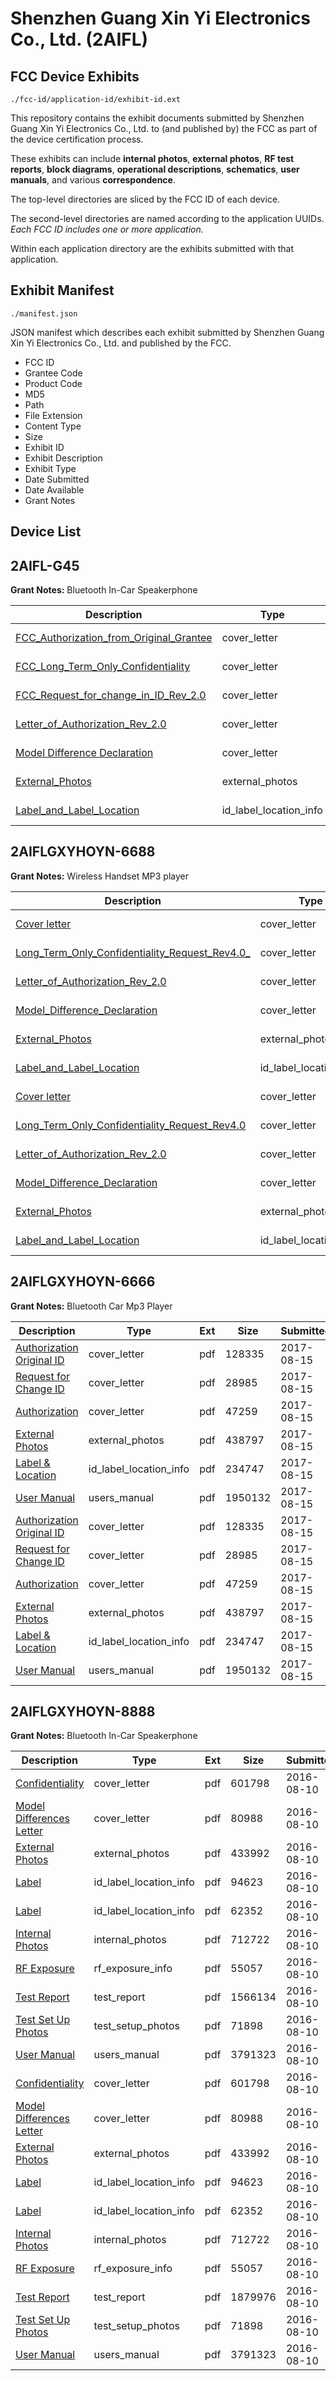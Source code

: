 # Shenzhen Guang Xin Yi Electronics Co., Ltd. (2AIFL)
## FCC Device Exhibits

```
./fcc-id/application-id/exhibit-id.ext
```

This repository contains the exhibit documents submitted by Shenzhen Guang Xin Yi Electronics Co., Ltd. to (and published by) the FCC as part of the device certification process.

These exhibits can include **internal photos**, **external photos**, **RF test reports**, **block diagrams**, **operational descriptions**, **schematics**, **user manuals**, and various **correspondence**.

The top-level directories are sliced by the FCC ID of each device.

The second-level directories are named according to the application UUIDs. *Each FCC ID includes one or more application.*

Within each application directory are the exhibits submitted with that application. 

## Exhibit Manifest

```
./manifest.json
```

JSON manifest which describes each exhibit submitted by Shenzhen Guang Xin Yi Electronics Co., Ltd. and published by the FCC.

- FCC ID
- Grantee Code
- Product Code
- MD5
- Path
- File Extension
- Content Type
- Size
- Exhibit ID
- Exhibit Description
- Exhibit Type
- Date Submitted
- Date Available
- Grant Notes

## Device List
## 2AIFL-G45
**Grant Notes:** Bluetooth In-Car Speakerphone

| Description | Type | Ext | Size | Submitted | Available |
| ----------- | ---- | --- | ---- | --------- | --------- |
| [FCC_Authorization_from_Original_Grantee](2AIFL-G45/031cf6d5b7ede05678711e9aa5d23c98/4401724.pdf) | cover_letter | pdf | 66565 | 2019-08-16 | 2019-08-16 |
| [FCC_Long_Term_Only_Confidentiality](2AIFL-G45/031cf6d5b7ede05678711e9aa5d23c98/4401725.pdf) | cover_letter | pdf | 64623 | 2019-08-16 | 2019-08-16 |
| [FCC_Request_for_change_in_ID_Rev_2.0](2AIFL-G45/031cf6d5b7ede05678711e9aa5d23c98/4401726.pdf) | cover_letter | pdf | 71014 | 2019-08-16 | 2019-08-16 |
| [Letter_of_Authorization_Rev_2.0](2AIFL-G45/031cf6d5b7ede05678711e9aa5d23c98/4401728.pdf) | cover_letter | pdf | 15472 | 2019-08-16 | 2019-08-16 |
| [Model Difference Declaration](2AIFL-G45/031cf6d5b7ede05678711e9aa5d23c98/4401729.pdf) | cover_letter | pdf | 135560 | 2019-08-16 | 2019-08-16 |
| [External_Photos](2AIFL-G45/031cf6d5b7ede05678711e9aa5d23c98/4401723.pdf) | external_photos | pdf | 409720 | 2019-08-16 | 2019-08-16 |
| [Label_and_Label_Location](2AIFL-G45/031cf6d5b7ede05678711e9aa5d23c98/4401727.pdf) | id_label_location_info | pdf | 211339 | 2019-08-16 | 2019-08-16 |
## 2AIFLGXYHOYN-6688
**Grant Notes:** Wireless Handset MP3 player

| Description | Type | Ext | Size | Submitted | Available |
| ----------- | ---- | --- | ---- | --------- | --------- |
| [Cover letter](2AIFLGXYHOYN-6688/fec16d25f388c0d5cd87d67cbe4269b2/3795052.pdf) | cover_letter | pdf | 67886 | 2018-03-26 | 2018-03-26 |
| [Long_Term_Only_Confidentiality_Request_Rev4.0_](2AIFLGXYHOYN-6688/fec16d25f388c0d5cd87d67cbe4269b2/3795054.pdf) | cover_letter | pdf | 60182 | 2018-03-26 | 2018-03-26 |
| [Letter_of_Authorization_Rev_2.0](2AIFLGXYHOYN-6688/fec16d25f388c0d5cd87d67cbe4269b2/3795056.pdf) | cover_letter | pdf | 10932 | 2018-03-26 | 2018-03-26 |
| [Model_Difference_Declaration](2AIFLGXYHOYN-6688/fec16d25f388c0d5cd87d67cbe4269b2/3795057.pdf) | cover_letter | pdf | 132628 | 2018-03-26 | 2018-03-26 |
| [External_Photos](2AIFLGXYHOYN-6688/fec16d25f388c0d5cd87d67cbe4269b2/3681941.pdf) | external_photos | pdf | 374475 | 2018-03-26 | 2018-03-26 |
| [Label_and_Label_Location](2AIFLGXYHOYN-6688/fec16d25f388c0d5cd87d67cbe4269b2/3795055.pdf) | id_label_location_info | pdf | 171725 | 2018-03-26 | 2018-03-26 |
| [Cover letter](2AIFLGXYHOYN-6688/6c6a77606d6f42f6c89b58d177e167cd/3795052.pdf) | cover_letter | pdf | 67886 | 2018-03-26 | 2018-03-26 |
| [Long_Term_Only_Confidentiality_Request_Rev4.0](2AIFLGXYHOYN-6688/6c6a77606d6f42f6c89b58d177e167cd/3795054.pdf) | cover_letter | pdf | 60182 | 2018-03-26 | 2018-03-26 |
| [Letter_of_Authorization_Rev_2.0](2AIFLGXYHOYN-6688/6c6a77606d6f42f6c89b58d177e167cd/3795056.pdf) | cover_letter | pdf | 10932 | 2018-03-26 | 2018-03-26 |
| [Model_Difference_Declaration](2AIFLGXYHOYN-6688/6c6a77606d6f42f6c89b58d177e167cd/3795057.pdf) | cover_letter | pdf | 132628 | 2018-03-26 | 2018-03-26 |
| [External_Photos](2AIFLGXYHOYN-6688/6c6a77606d6f42f6c89b58d177e167cd/3681941.pdf) | external_photos | pdf | 374475 | 2018-03-26 | 2018-03-26 |
| [Label_and_Label_Location](2AIFLGXYHOYN-6688/6c6a77606d6f42f6c89b58d177e167cd/3795055.pdf) | id_label_location_info | pdf | 171725 | 2018-03-26 | 2018-03-26 |
## 2AIFLGXYHOYN-6666
**Grant Notes:** Bluetooth Car Mp3 Player

| Description | Type | Ext | Size | Submitted | Available |
| ----------- | ---- | --- | ---- | --------- | --------- |
| [Authorization Original ID](2AIFLGXYHOYN-6666/2181fd35d652b1cd0ee9fb64304d299e/3511955.pdf) | cover_letter | pdf | 128335 | 2017-08-15 | 2017-08-15 |
| [Request for Change ID](2AIFLGXYHOYN-6666/2181fd35d652b1cd0ee9fb64304d299e/3511956.pdf) | cover_letter | pdf | 28985 | 2017-08-15 | 2017-08-15 |
| [Authorization](2AIFLGXYHOYN-6666/2181fd35d652b1cd0ee9fb64304d299e/3511962.pdf) | cover_letter | pdf | 47259 | 2017-08-15 | 2017-08-15 |
| [External Photos](2AIFLGXYHOYN-6666/2181fd35d652b1cd0ee9fb64304d299e/3228470.pdf) | external_photos | pdf | 438797 | 2017-08-15 | 2017-08-15 |
| [Label & Location](2AIFLGXYHOYN-6666/2181fd35d652b1cd0ee9fb64304d299e/3511958.pdf) | id_label_location_info | pdf | 234747 | 2017-08-15 | 2017-08-15 |
| [User Manual](2AIFLGXYHOYN-6666/2181fd35d652b1cd0ee9fb64304d299e/3228469.pdf) | users_manual | pdf | 1950132 | 2017-08-15 | 2017-08-15 |
| [Authorization Original ID](2AIFLGXYHOYN-6666/208399058863cc6d40fc7e4c713aab3d/3511955.pdf) | cover_letter | pdf | 128335 | 2017-08-15 | 2017-08-15 |
| [Request for Change ID](2AIFLGXYHOYN-6666/208399058863cc6d40fc7e4c713aab3d/3511956.pdf) | cover_letter | pdf | 28985 | 2017-08-15 | 2017-08-15 |
| [Authorization](2AIFLGXYHOYN-6666/208399058863cc6d40fc7e4c713aab3d/3511962.pdf) | cover_letter | pdf | 47259 | 2017-08-15 | 2017-08-15 |
| [External Photos](2AIFLGXYHOYN-6666/208399058863cc6d40fc7e4c713aab3d/3228470.pdf) | external_photos | pdf | 438797 | 2017-08-15 | 2017-08-15 |
| [Label & Location](2AIFLGXYHOYN-6666/208399058863cc6d40fc7e4c713aab3d/3511958.pdf) | id_label_location_info | pdf | 234747 | 2017-08-15 | 2017-08-15 |
| [User Manual](2AIFLGXYHOYN-6666/208399058863cc6d40fc7e4c713aab3d/3228469.pdf) | users_manual | pdf | 1950132 | 2017-08-15 | 2017-08-15 |
## 2AIFLGXYHOYN-8888
**Grant Notes:** Bluetooth In-Car Speakerphone

| Description | Type | Ext | Size | Submitted | Available |
| ----------- | ---- | --- | ---- | --------- | --------- |
| [Confidentiality](2AIFLGXYHOYN-8888/7f99bf6de48cfc69e6bfe60bd82ce7cb/3093876.pdf) | cover_letter | pdf | 601798 | 2016-08-10 | 2016-08-12 |
| [Model Differences Letter](2AIFLGXYHOYN-8888/7f99bf6de48cfc69e6bfe60bd82ce7cb/3093877.pdf) | cover_letter | pdf | 80988 | 2016-08-10 | 2016-08-12 |
| [External Photos](2AIFLGXYHOYN-8888/7f99bf6de48cfc69e6bfe60bd82ce7cb/3093878.pdf) | external_photos | pdf | 433992 | 2016-08-10 | 2016-08-12 |
| [Label](2AIFLGXYHOYN-8888/7f99bf6de48cfc69e6bfe60bd82ce7cb/3093880.pdf) | id_label_location_info | pdf | 94623 | 2016-08-10 | 2016-08-12 |
| [Label](2AIFLGXYHOYN-8888/7f99bf6de48cfc69e6bfe60bd82ce7cb/3093881.pdf) | id_label_location_info | pdf | 62352 | 2016-08-10 | 2016-08-12 |
| [Internal Photos](2AIFLGXYHOYN-8888/7f99bf6de48cfc69e6bfe60bd82ce7cb/3093879.pdf) | internal_photos | pdf | 712722 | 2016-08-10 | 2016-08-12 |
| [RF Exposure](2AIFLGXYHOYN-8888/7f99bf6de48cfc69e6bfe60bd82ce7cb/3093886.pdf) | rf_exposure_info | pdf | 55057 | 2016-08-10 | 2016-08-12 |
| [Test Report](2AIFLGXYHOYN-8888/7f99bf6de48cfc69e6bfe60bd82ce7cb/3094005.pdf) | test_report | pdf | 1566134 | 2016-08-10 | 2016-08-12 |
| [Test Set Up Photos](2AIFLGXYHOYN-8888/7f99bf6de48cfc69e6bfe60bd82ce7cb/3093884.pdf) | test_setup_photos | pdf | 71898 | 2016-08-10 | 2016-08-12 |
| [User Manual](2AIFLGXYHOYN-8888/7f99bf6de48cfc69e6bfe60bd82ce7cb/3093887.pdf) | users_manual | pdf | 3791323 | 2016-08-10 | 2016-08-12 |
| [Confidentiality](2AIFLGXYHOYN-8888/3de45c0d40ceed96aaa4bc5b6bb6697a/3093876.pdf) | cover_letter | pdf | 601798 | 2016-08-10 | 2016-08-12 |
| [Model Differences Letter](2AIFLGXYHOYN-8888/3de45c0d40ceed96aaa4bc5b6bb6697a/3093877.pdf) | cover_letter | pdf | 80988 | 2016-08-10 | 2016-08-12 |
| [External Photos](2AIFLGXYHOYN-8888/3de45c0d40ceed96aaa4bc5b6bb6697a/3093878.pdf) | external_photos | pdf | 433992 | 2016-08-10 | 2016-08-12 |
| [Label](2AIFLGXYHOYN-8888/3de45c0d40ceed96aaa4bc5b6bb6697a/3093880.pdf) | id_label_location_info | pdf | 94623 | 2016-08-10 | 2016-08-12 |
| [Label](2AIFLGXYHOYN-8888/3de45c0d40ceed96aaa4bc5b6bb6697a/3093881.pdf) | id_label_location_info | pdf | 62352 | 2016-08-10 | 2016-08-12 |
| [Internal Photos](2AIFLGXYHOYN-8888/3de45c0d40ceed96aaa4bc5b6bb6697a/3093879.pdf) | internal_photos | pdf | 712722 | 2016-08-10 | 2016-08-12 |
| [RF Exposure](2AIFLGXYHOYN-8888/3de45c0d40ceed96aaa4bc5b6bb6697a/3093886.pdf) | rf_exposure_info | pdf | 55057 | 2016-08-10 | 2016-08-12 |
| [Test Report](2AIFLGXYHOYN-8888/3de45c0d40ceed96aaa4bc5b6bb6697a/3093885.pdf) | test_report | pdf | 1879976 | 2016-08-10 | 2016-08-12 |
| [Test Set Up Photos](2AIFLGXYHOYN-8888/3de45c0d40ceed96aaa4bc5b6bb6697a/3093884.pdf) | test_setup_photos | pdf | 71898 | 2016-08-10 | 2016-08-12 |
| [User Manual](2AIFLGXYHOYN-8888/3de45c0d40ceed96aaa4bc5b6bb6697a/3093887.pdf) | users_manual | pdf | 3791323 | 2016-08-10 | 2016-08-12 |
